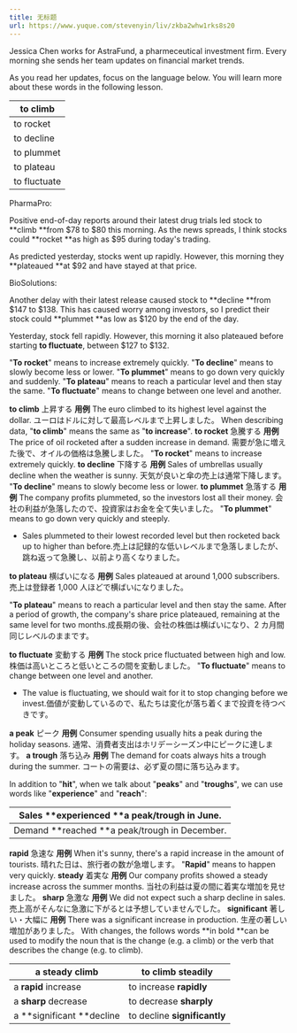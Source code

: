 ```yaml
---
title: 无标题
url: https://www.yuque.com/stevenyin/liv/zkba2whw1rks8s20
---
```


Jessica Chen works for AstraFund, a pharmeceutical investment firm. Every morning she sends her team updates on financial market trends.

As you read her updates, focus on the language below. You will learn more about these words in the following lesson.

| to climb |
| --- |
| to rocket |
| to decline |
| to plummet |
| to plateau |
| to fluctuate |

PharmaPro:

Positive end-of-day reports around their latest drug trials led stock to **climb **from $78 to $80 this morning. As the news spreads, I think stocks could **rocket **as high as $95 during today's trading.

As predicted yesterday, stocks went up rapidly. However, this morning they **plateaued **at $92 and have stayed at that price.

BioSolutions:

Another delay with their latest release caused stock to **decline **from $147 to $138. This has caused worry among investors, so I predict their stock could **plummet **as low as $120 by the end of the day.


Yesterday, stock fell rapidly. However, this morning it also plateaued before starting **to fluctuate**, between $127 to $132.

"**To rocket**" means to increase extremely quickly.
"**To decline**" means to slowly become less or lower.
"**To plummet**" means to go down very quickly and suddenly.
"**To plateau**" means to reach a particular level and then stay the same.
"**To fluctuate**" means to change between one level and another.

**to climb**
上昇する
**用例**
The euro climbed to its highest level against the dollar.
ユーロはドルに対して最高レベルまで上昇しました。
When describing data, "**to climb**" means the same as "**to increase**".
**to rocket**
急騰する
**用例**
The price of oil rocketed after a sudden increase in demand.
需要が急に増えた後で、オイルの価格は急騰しました。
"**To rocket**" means to increase extremely quickly.
**to decline**
下降する
**用例**
Sales of umbrellas usually decline when the weather is sunny.
天気が良いと傘の売上は通常下降します。
"**To decline**" means to slowly become less or lower.
**to plummet**
急落する
**用例**
The company profits plummeted, so the investors lost all their money.
会社の利益が急落したので、投資家はお金を全て失いました。
"**To plummet**" means to go down very quickly and steeply.

- Sales plummeted to their lowest recorded level but then rocketed back up to higher than before.売上は記録的な低いレベルまで急落しましたが、跳ね返って急騰し、以前より高くなりました。

**to plateau**
横ばいになる
**用例**
Sales plateaued at around 1,000 subscribers.
売上は登録者 1,000 人ほどで横ばいになりました。

"**To plateau**" means to reach a particular level and then stay the same.
After a period of growth, the company's share price plateaued, remaining at the same level for two months.成長期の後、会社の株価は横ばいになり、2 カ月間同じレベルのままです。

**to fluctuate**
変動する
**用例**
The stock price fluctuated between high and low.
株価は高いところと低いところの間を変動しました。
"**To fluctuate**" means to change between one level and another.

- The value is fluctuating, we should wait for it to stop changing before we invest.価値が変動しているので、私たちは変化が落ち着くまで投資を待つべきです。

**a peak**
ピーク
**用例**
Consumer spending usually hits a peak during the holiday seasons.
通常、消費者支出はホリデーシーズン中にピークに達します。
**a trough**
落ち込み
**用例**
The demand for coats always hits a trough during the summer.
コートの需要は、必ず夏の間に落ち込みます。

In addition to "**hit**", when we talk about "**peaks**" and "**troughs**", we can use words like "**experience**" and "**reach**":

| Sales **experienced **a peak/trough in June. |
| --- |
| Demand **reached **a peak/trough in December. |

**rapid**
急速な
**用例**
When it's sunny, there's a rapid increase in the amount of tourists.
晴れた日は、旅行者の数が急増します。
"**Rapid**" means to happen very quickly.
**steady**
着実な
**用例**
Our company profits showed a steady increase across the summer months.
当社の利益は夏の間に着実な増加を見せました。
**sharp**
急激な
**用例**
We did not expect such a sharp decline in sales.
売上高がそんなに急激に下がるとは予想していませんでした。
**significant**
著しい・大幅に
**用例**
There was a significant increase in production.
生産の著しい増加がありました。
With changes, the follows words **in bold **can be used to modify the noun that is the change (e.g. a climb) or the verb that describes the change (e.g. to climb).

| a **steady** climb | to climb **steadily** |
| --- | --- |
| a **rapid** increase | to increase **rapidly** |
| a **sharp** decrease | to decrease **sharply** |
| a **significant **decline | to decline **significantly** |

